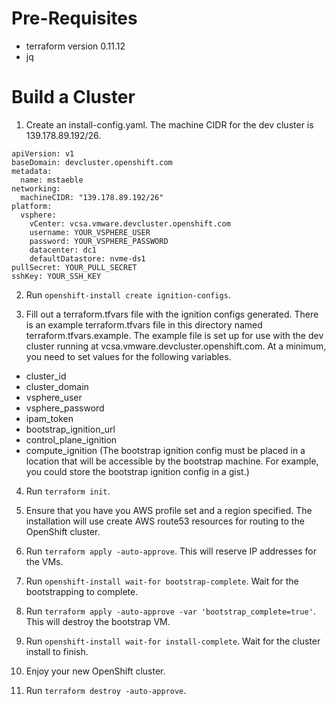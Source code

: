 # Pre-Requisites

* terraform version 0.11.12
* jq

# Build a Cluster

1. Create an install-config.yaml.
The machine CIDR for the dev cluster is 139.178.89.192/26.

```
apiVersion: v1
baseDomain: devcluster.openshift.com
metadata:
  name: mstaeble
networking:
  machineCIDR: "139.178.89.192/26"
platform:
  vsphere:
    vCenter: vcsa.vmware.devcluster.openshift.com
    username: YOUR_VSPHERE_USER
    password: YOUR_VSPHERE_PASSWORD
    datacenter: dc1
    defaultDatastore: nvme-ds1
pullSecret: YOUR_PULL_SECRET
sshKey: YOUR_SSH_KEY
```

2. Run `openshift-install create ignition-configs`.

3. Fill out a terraform.tfvars file with the ignition configs generated.
There is an example terraform.tfvars file in this directory named terraform.tfvars.example. 
The example file is set up for use with the dev cluster running at vcsa.vmware.devcluster.openshift.com. 
At a minimum, you need to set values for the following variables.
* cluster_id
* cluster_domain
* vsphere_user
* vsphere_password
* ipam_token
* bootstrap_ignition_url
* control_plane_ignition
* compute_ignition
(The bootstrap ignition config must be placed in a location that will be accessible by the bootstrap machine. 
For example, you could store the bootstrap ignition config in a gist.)

4. Run `terraform init`.

5. Ensure that you have you AWS profile set and a region specified. 
The installation will use create AWS route53 resources for routing to the OpenShift cluster.

6. Run `terraform apply -auto-approve`.
This will reserve IP addresses for the VMs.

7. Run `openshift-install wait-for bootstrap-complete`. 
Wait for the bootstrapping to complete.

8. Run `terraform apply -auto-approve -var 'bootstrap_complete=true'`.
This will destroy the bootstrap VM.

9. Run `openshift-install wait-for install-complete`. 
Wait for the cluster install to finish.

10. Enjoy your new OpenShift cluster.

11. Run `terraform destroy -auto-approve`.

